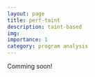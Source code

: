 ```yaml
---
layout: page
title: perf-taint
description: taint-based
img:
importance: 1
category: program analysis
---
```


Comming soon!
```
